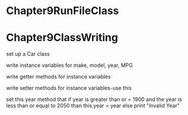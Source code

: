 # Chapter9RunFileClass

# Chapter9ClassWriting
set up a Car class

 write instance variables for make, model, year, MPG

 write getter methods for instance variables

 write setter methods for instance variables-use this
 
set this year method that if year is greater than or = 1900 and the year is less than or equal to 2050 than this.year = year  else print "Invalid Year"
     

